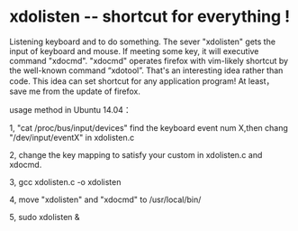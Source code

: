 # xdolisten  --  shortcut for everything !
Listening keyboard and to do something. The sever "xdolisten" gets the input of keyboard and mouse.  If meeting  some key, it will  executive command "xdocmd".  "xdocmd" operates firefox with vim-likely shortcut  by the well-known command “xdotool”.  That's an interesting idea rather than code.  This idea can set shortcut for any application program! At least， save me from the update of firefox. 


usage method in Ubuntu 14.04：

1, "cat /proc/bus/input/devices" find the keyboard event num X,then chang "/dev/input/eventX" in xdolisten.c

2, change the key mapping to satisfy your custom in xdolisten.c and xdocmd.

3, gcc xdolisten.c -o xdolisten

4, move "xdolisten" and "xdocmd" to /usr/local/bin/

5, sudo xdolisten &
